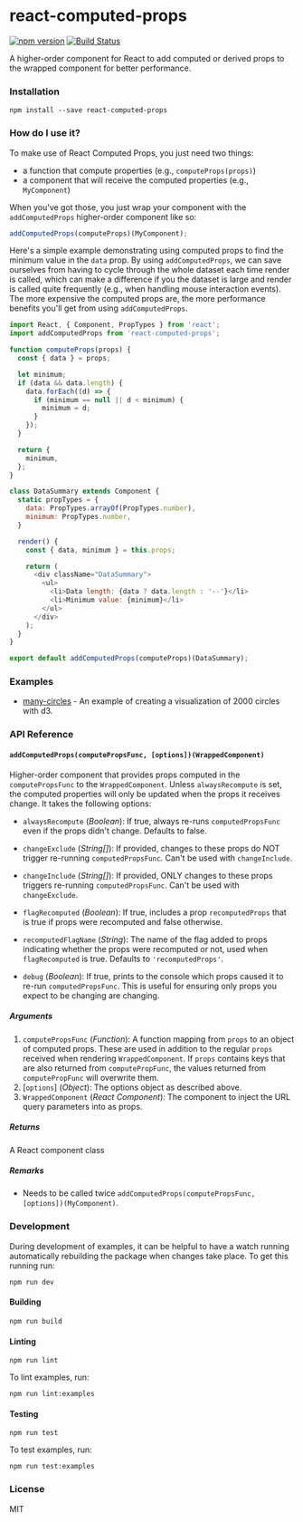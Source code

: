 # react-computed-props

[![npm version](https://badge.fury.io/js/react-computed-props.svg)](https://badge.fury.io/js/react-computed-props)
[![Build Status](https://travis-ci.org/pbeshai/react-computed-props.svg?branch=master)](https://travis-ci.org/pbeshai/react-computed-props)

A higher-order component for React to add computed or derived props to the wrapped component for better performance.

### Installation

```
npm install --save react-computed-props
```

### How do I use it?

To make use of React Computed Props, you just need two things:

- a function that compute properties (e.g., `computeProps(props)`)
- a component that will receive the computed properties (e.g., `MyComponent`)

When you've got those, you just wrap your component with the `addComputedProps` higher-order component like so:

```js
addComputedProps(computeProps)(MyComponent);
```

Here's a simple example demonstrating using computed props to find the minimum value in the `data` prop. By using `addComputedProps`, we can save ourselves from having to cycle through the whole dataset each time render is called, which can make a difference if you the dataset is large and render is called quite frequently (e.g., when handling mouse interaction events). The more expensive the computed props are, the more performance benefits you'll get from using `addComputedProps`.

```js
import React, { Component, PropTypes } from 'react';
import addComputedProps from 'react-computed-props';

function computeProps(props) {
  const { data } = props;

  let minimum;
  if (data && data.length) {
    data.forEach((d) => {
      if (minimum == null || d < minimum) {
        minimum = d;
      }
    });
  }

  return {
    minimum,
  };
}

class DataSummary extends Component {
  static propTypes = {
    data: PropTypes.arrayOf(PropTypes.number),
    minimum: PropTypes.number,
  }

  render() {
    const { data, minimum } = this.props;

    return (
      <div className="DataSummary">
        <ul>
          <li>Data length: {data ? data.length : '--'}</li>
          <li>Minimum value: {minimum}</li>
        </ul>
      </div>
    );
  }
}

export default addComputedProps(computeProps)(DataSummary);
```

### Examples

- [many-circles](https://github.com/pbeshai/react-computed-props/tree/master/examples/many-circles) - An example of creating a visualization of 2000 circles with d3.


### API Reference

#### `addComputedProps(computePropsFunc, [options])(WrappedComponent)`

Higher-order component that provides props computed in the `computePropsFunc` to the `WrappedComponent`. Unless `alwaysRecompute` is set, the computed properties will only be updated when the props it receives change. It takes the following options:


- `alwaysRecompute` (*Boolean*): If true, always re-runs `computedPropsFunc` even if the props didn't change. Defaults to false.

- `changeExclude` (*String[]*): If provided, changes to these props do NOT trigger re-running `computedPropsFunc`. Can't be used with `changeInclude`.

- `changeInclude` (*String[]*): If provided, ONLY changes to these props triggers re-running `computedPropsFunc`. Can't be used with `changeExclude`.

- `flagRecomputed` (*Boolean*): If true, includes a prop `recomputedProps` that is true if props were recomputed and false otherwise.

- `recomputedFlagName` (*String*): The name of the flag added to props indicating whether the props were recomputed or not, used when `flagRecomputed` is true. Defaults to `'recomputedProps'`.

- `debug` (*Boolean*): If true, prints to the console which props caused it to re-run `computedPropsFunc`. This is useful for ensuring only props you expect to be changing are changing.

##### Arguments

1. `computePropsFunc` (*Function*): A function mapping from `props` to an object of computed props. These are used in addition to the regular `props` received when rendering `WrappedComponent`. If `props` contains keys that are also returned from `computePropFunc`, the values returned from `computePropFunc` will overwrite them.
1. [`options`] (*Object*): The options object as described above.
2. `WrappedComponent` (*React Component*): The component to inject the URL query parameters into as props.

##### Returns

A React component class

##### Remarks

* Needs to be called twice `addComputedProps(computePropsFunc, [options])(MyComponent)`.


### Development

During development of examples, it can be helpful to have a watch running automatically rebuilding the package when changes take place. To get this running run:

```
npm run dev
```

#### Building

```
npm run build
```

#### Linting

```
npm run lint
```

To lint examples, run:

```
npm run lint:examples
```

#### Testing

```
npm run test
```

To test examples, run:

```
npm run test:examples
```


### License

MIT

